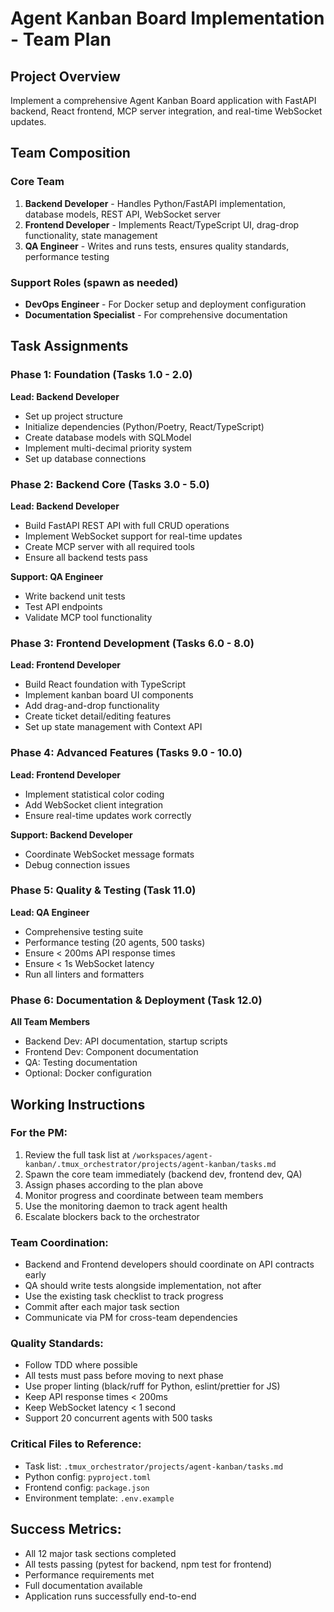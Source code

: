 # Agent Kanban Board Implementation - Team Plan

## Project Overview
Implement a comprehensive Agent Kanban Board application with FastAPI backend, React frontend, MCP server integration, and real-time WebSocket updates.

## Team Composition

### Core Team
1. **Backend Developer** - Handles Python/FastAPI implementation, database models, REST API, WebSocket server
2. **Frontend Developer** - Implements React/TypeScript UI, drag-drop functionality, state management
3. **QA Engineer** - Writes and runs tests, ensures quality standards, performance testing

### Support Roles (spawn as needed)
- **DevOps Engineer** - For Docker setup and deployment configuration
- **Documentation Specialist** - For comprehensive documentation

## Task Assignments

### Phase 1: Foundation (Tasks 1.0 - 2.0)
**Lead: Backend Developer**
- Set up project structure
- Initialize dependencies (Python/Poetry, React/TypeScript)
- Create database models with SQLModel
- Implement multi-decimal priority system
- Set up database connections

### Phase 2: Backend Core (Tasks 3.0 - 5.0)
**Lead: Backend Developer**
- Build FastAPI REST API with full CRUD operations
- Implement WebSocket support for real-time updates
- Create MCP server with all required tools
- Ensure all backend tests pass

**Support: QA Engineer**
- Write backend unit tests
- Test API endpoints
- Validate MCP tool functionality

### Phase 3: Frontend Development (Tasks 6.0 - 8.0)
**Lead: Frontend Developer**
- Build React foundation with TypeScript
- Implement kanban board UI components
- Add drag-and-drop functionality
- Create ticket detail/editing features
- Set up state management with Context API

### Phase 4: Advanced Features (Tasks 9.0 - 10.0)
**Lead: Frontend Developer**
- Implement statistical color coding
- Add WebSocket client integration
- Ensure real-time updates work correctly

**Support: Backend Developer**
- Coordinate WebSocket message formats
- Debug connection issues

### Phase 5: Quality & Testing (Task 11.0)
**Lead: QA Engineer**
- Comprehensive testing suite
- Performance testing (20 agents, 500 tasks)
- Ensure < 200ms API response times
- Ensure < 1s WebSocket latency
- Run all linters and formatters

### Phase 6: Documentation & Deployment (Task 12.0)
**All Team Members**
- Backend Dev: API documentation, startup scripts
- Frontend Dev: Component documentation
- QA: Testing documentation
- Optional: Docker configuration

## Working Instructions

### For the PM:
1. Review the full task list at `/workspaces/agent-kanban/.tmux_orchestrator/projects/agent-kanban/tasks.md`
2. Spawn the core team immediately (backend dev, frontend dev, QA)
3. Assign phases according to the plan above
4. Monitor progress and coordinate between team members
5. Use the monitoring daemon to track agent health
6. Escalate blockers back to the orchestrator

### Team Coordination:
- Backend and Frontend developers should coordinate on API contracts early
- QA should write tests alongside implementation, not after
- Use the existing task checklist to track progress
- Commit after each major task section
- Communicate via PM for cross-team dependencies

### Quality Standards:
- Follow TDD where possible
- All tests must pass before moving to next phase
- Use proper linting (black/ruff for Python, eslint/prettier for JS)
- Keep API response times < 200ms
- Keep WebSocket latency < 1 second
- Support 20 concurrent agents with 500 tasks

### Critical Files to Reference:
- Task list: `.tmux_orchestrator/projects/agent-kanban/tasks.md`
- Python config: `pyproject.toml`
- Frontend config: `package.json`
- Environment template: `.env.example`

## Success Metrics:
- All 12 major task sections completed
- All tests passing (pytest for backend, npm test for frontend)
- Performance requirements met
- Full documentation available
- Application runs successfully end-to-end
